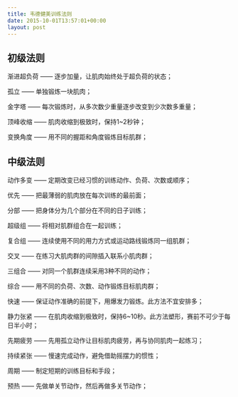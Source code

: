 ```yaml
---
title: 韦德健美训练法则
date: 2015-10-01T13:57:01+00:00
layout: post
---
```

## 初级法则

渐进超负荷 —— 逐步加量，让肌肉始终处于超负荷的状态；
  
孤立 —— 单独锻炼一块肌肉；
  
金字塔 —— 每次锻炼时，从多次数少重量逐步改变到少次数多重量；
  
顶峰收缩 —— 肌肉收缩到极致时，保持1~2秒钟；
  
变换角度 —— 用不同的握距和角度锻炼目标肌群；

## 中级法则

动作多变 —— 定期改变已经习惯的训练动作、负荷、次数或顺序；
  
优先 —— 把最薄弱的肌肉放在每次训练的最前面；
  
分部 —— 把身体分为几个部分在不同的日子训练；
  
超级组 —— 将相对肌群组合在一起训练；
  
复合组 —— 连续使用不同的用力方式或运动路线锻炼同一组肌群；
  
交叉 —— 在练习大肌肉群的间隙插入联系小肌肉群；
  
三组合 —— 对同一个肌群连续采用3种不同的动作；
  
综合 —— 用不同的负荷、次数、动作锻炼目标肌肉群；
  
快速 —— 保证动作准确的前提下，用爆发力锻炼。此方法不宜安排多；
  
静力张紧 —— 在肌肉收缩到极致时，保持6~10秒。此方法塑形，赛前不可少于每日半小时；
  
先期疲劳 —— 先用孤立动作让目标肌肉疲劳，再与协同肌肉一起练习；
  
持续紧张 —— 慢速完成动作，避免借助摇摆力的惯性；
  
周期 —— 制定短期的训练目标和手段；
  
预热 —— 先做单关节动作，然后再做多关节动作；
